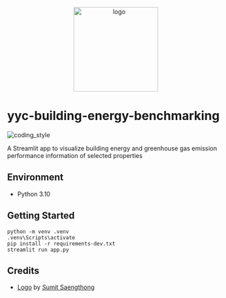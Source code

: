 <div align="center">
    <img src="https://cdn1.iconfinder.com/data/icons/provincial-electricity-authority-2/64/building_construction_urban_power_energy-512.png" alt="logo" height="196">
</div>

# yyc-building-energy-benchmarking

![coding_style](https://img.shields.io/badge/code%20style-black-000000.svg)

A Streamlit app to visualize building energy and greenhouse gas emission performance information of selected properties

## Environment

- Python 3.10

## Getting Started

    python -m venv .venv
    .venv\Scripts\activate
    pip install -r requirements-dev.txt
    streamlit run app.py

## Credits

- [Logo][1] by [Sumit Saengthong][2]

[1]: https://www.iconfinder.com/icons/8156555/building_construction_urban_power_energy_icon
[2]: https://www.iconfinder.com/sumitsaengthong
